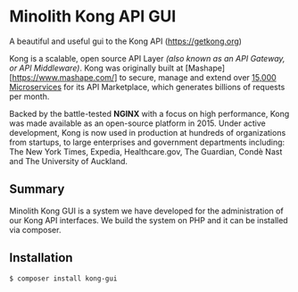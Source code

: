 # Minolith Kong API GUI
A beautiful and useful gui to the Kong API (https://getkong.org)

Kong is a scalable, open source API Layer *(also known as an API Gateway, or
API Middleware)*. Kong was originally built at [Mashape][https://www.mashape.com/] to
secure, manage and extend over
[15,000 Microservices](http://stackshare.io/mashape/how-mashape-manages-over-15000-apis-and-microservices)
for its API Marketplace, which generates billions of requests per month.

Backed by the battle-tested **NGINX** with a focus on high performance, Kong
was made available as an open-source platform in 2015. Under active
development, Kong is now used in production at hundreds of organizations from
startups, to large enterprises and government departments including: The New
York Times, Expedia, Healthcare.gov, The Guardian, Condè Nast and The
University of Auckland.

## Summary
Minolith Kong GUI is a system we have developed for the administration of our Kong API interfaces. We build the system on PHP and it can be installed via composer.

## Installation

```shell
$ composer install kong-gui
```